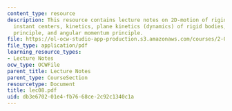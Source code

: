 ```yaml
---
content_type: resource
description: This resource contains lecture notes on 2D-motion of rigid bodies, kinematics,
  instant centers, kinetics, plane kinetics (dynamics) of rigid bodies, linear momentum
  principle, and angular momentum principle.
file: https://ol-ocw-studio-app-production.s3.amazonaws.com/courses/2-003j-dynamics-and-control-i-spring-2007/db3e670201e4fb7668ce2c92c1340c1a_lec08.pdf
file_type: application/pdf
learning_resource_types:
- Lecture Notes
ocw_type: OCWFile
parent_title: Lecture Notes
parent_type: CourseSection
resourcetype: Document
title: lec08.pdf
uid: db3e6702-01e4-fb76-68ce-2c92c1340c1a
---
```

